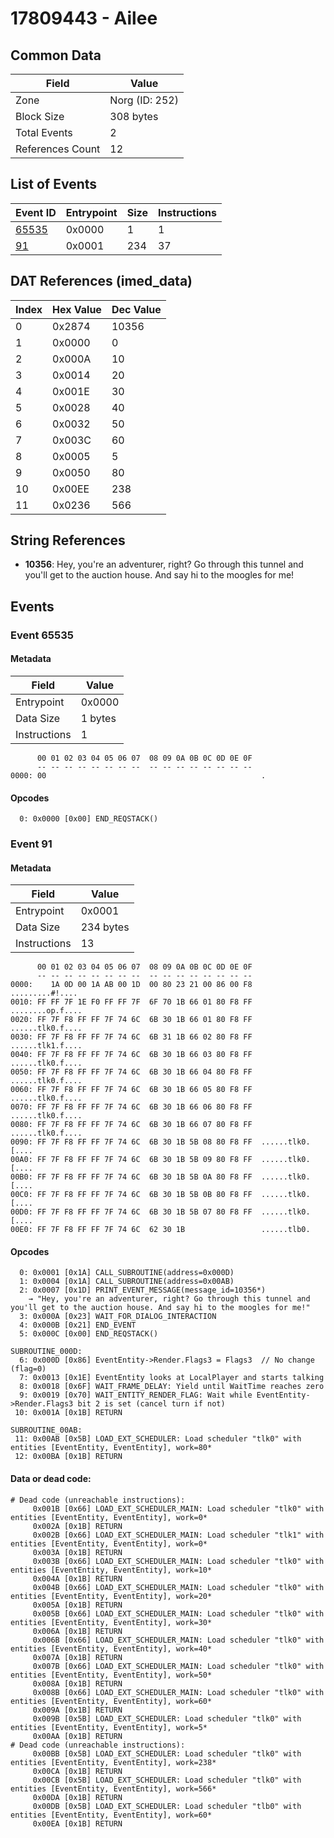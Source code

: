 # 17809443 - Ailee

## Common Data

| Field            | Value          |
|------------------|----------------|
| Zone             | Norg (ID: 252) |
| Block Size       | 308 bytes      |
| Total Events     | 2              |
| References Count | 12             |

## List of Events

| Event ID              | Entrypoint   |   Size |   Instructions |
|-----------------------|--------------|--------|----------------|
| [65535](#event-65535) | 0x0000       |      1 |              1 |
| [91](#event-91)       | 0x0001       |    234 |             37 |

## DAT References (imed_data)

|   Index | Hex Value   |   Dec Value |
|---------|-------------|-------------|
|       0 | 0x2874      |       10356 |
|       1 | 0x0000      |           0 |
|       2 | 0x000A      |          10 |
|       3 | 0x0014      |          20 |
|       4 | 0x001E      |          30 |
|       5 | 0x0028      |          40 |
|       6 | 0x0032      |          50 |
|       7 | 0x003C      |          60 |
|       8 | 0x0005      |           5 |
|       9 | 0x0050      |          80 |
|      10 | 0x00EE      |         238 |
|      11 | 0x0236      |         566 |

## String References

- **10356**: Hey, you're an adventurer, right? Go through this tunnel and you'll get to the auction house. And say hi to the moogles for me!

## Events

### Event 65535

#### Metadata

| Field        | Value   |
|--------------|---------|
| Entrypoint   | 0x0000  |
| Data Size    | 1 bytes |
| Instructions | 1       |

```
      00 01 02 03 04 05 06 07  08 09 0A 0B 0C 0D 0E 0F
      -- -- -- -- -- -- -- --  -- -- -- -- -- -- -- --
0000: 00                                                .               
```

#### Opcodes

```
  0: 0x0000 [0x00] END_REQSTACK()
```

### Event 91

#### Metadata

| Field        | Value     |
|--------------|-----------|
| Entrypoint   | 0x0001    |
| Data Size    | 234 bytes |
| Instructions | 13        |

```
      00 01 02 03 04 05 06 07  08 09 0A 0B 0C 0D 0E 0F
      -- -- -- -- -- -- -- --  -- -- -- -- -- -- -- --
0000:    1A 0D 00 1A AB 00 1D  00 80 23 21 00 86 00 F8   .........#!....
0010: FF FF 7F 1E F0 FF FF 7F  6F 70 1B 66 01 80 F8 FF  ........op.f....
0020: FF 7F F8 FF FF 7F 74 6C  6B 30 1B 66 01 80 F8 FF  ......tlk0.f....
0030: FF 7F F8 FF FF 7F 74 6C  6B 31 1B 66 02 80 F8 FF  ......tlk1.f....
0040: FF 7F F8 FF FF 7F 74 6C  6B 30 1B 66 03 80 F8 FF  ......tlk0.f....
0050: FF 7F F8 FF FF 7F 74 6C  6B 30 1B 66 04 80 F8 FF  ......tlk0.f....
0060: FF 7F F8 FF FF 7F 74 6C  6B 30 1B 66 05 80 F8 FF  ......tlk0.f....
0070: FF 7F F8 FF FF 7F 74 6C  6B 30 1B 66 06 80 F8 FF  ......tlk0.f....
0080: FF 7F F8 FF FF 7F 74 6C  6B 30 1B 66 07 80 F8 FF  ......tlk0.f....
0090: FF 7F F8 FF FF 7F 74 6C  6B 30 1B 5B 08 80 F8 FF  ......tlk0.[....
00A0: FF 7F F8 FF FF 7F 74 6C  6B 30 1B 5B 09 80 F8 FF  ......tlk0.[....
00B0: FF 7F F8 FF FF 7F 74 6C  6B 30 1B 5B 0A 80 F8 FF  ......tlk0.[....
00C0: FF 7F F8 FF FF 7F 74 6C  6B 30 1B 5B 0B 80 F8 FF  ......tlk0.[....
00D0: FF 7F F8 FF FF 7F 74 6C  6B 30 1B 5B 07 80 F8 FF  ......tlk0.[....
00E0: FF 7F F8 FF FF 7F 74 6C  62 30 1B                 ......tlb0.     
```

#### Opcodes

```
  0: 0x0001 [0x1A] CALL_SUBROUTINE(address=0x000D)
  1: 0x0004 [0x1A] CALL_SUBROUTINE(address=0x00AB)
  2: 0x0007 [0x1D] PRINT_EVENT_MESSAGE(message_id=10356*)
    → "Hey, you're an adventurer, right? Go through this tunnel and you'll get to the auction house. And say hi to the moogles for me!"
  3: 0x000A [0x23] WAIT_FOR_DIALOG_INTERACTION
  4: 0x000B [0x21] END_EVENT
  5: 0x000C [0x00] END_REQSTACK()

SUBROUTINE_000D:
  6: 0x000D [0x86] EventEntity->Render.Flags3 = Flags3  // No change (flag=0)
  7: 0x0013 [0x1E] EventEntity looks at LocalPlayer and starts talking
  8: 0x0018 [0x6F] WAIT_FRAME_DELAY: Yield until WaitTime reaches zero
  9: 0x0019 [0x70] WAIT_ENTITY_RENDER_FLAG: Wait while EventEntity->Render.Flags3 bit 2 is set (cancel turn if not)
 10: 0x001A [0x1B] RETURN

SUBROUTINE_00AB:
 11: 0x00AB [0x5B] LOAD_EXT_SCHEDULER: Load scheduler "tlk0" with entities [EventEntity, EventEntity], work=80*
 12: 0x00BA [0x1B] RETURN
```

#### Data or dead code:

```
# Dead code (unreachable instructions):
     0x001B [0x66] LOAD_EXT_SCHEDULER_MAIN: Load scheduler "tlk0" with entities [EventEntity, EventEntity], work=0*
     0x002A [0x1B] RETURN
     0x002B [0x66] LOAD_EXT_SCHEDULER_MAIN: Load scheduler "tlk1" with entities [EventEntity, EventEntity], work=0*
     0x003A [0x1B] RETURN
     0x003B [0x66] LOAD_EXT_SCHEDULER_MAIN: Load scheduler "tlk0" with entities [EventEntity, EventEntity], work=10*
     0x004A [0x1B] RETURN
     0x004B [0x66] LOAD_EXT_SCHEDULER_MAIN: Load scheduler "tlk0" with entities [EventEntity, EventEntity], work=20*
     0x005A [0x1B] RETURN
     0x005B [0x66] LOAD_EXT_SCHEDULER_MAIN: Load scheduler "tlk0" with entities [EventEntity, EventEntity], work=30*
     0x006A [0x1B] RETURN
     0x006B [0x66] LOAD_EXT_SCHEDULER_MAIN: Load scheduler "tlk0" with entities [EventEntity, EventEntity], work=40*
     0x007A [0x1B] RETURN
     0x007B [0x66] LOAD_EXT_SCHEDULER_MAIN: Load scheduler "tlk0" with entities [EventEntity, EventEntity], work=50*
     0x008A [0x1B] RETURN
     0x008B [0x66] LOAD_EXT_SCHEDULER_MAIN: Load scheduler "tlk0" with entities [EventEntity, EventEntity], work=60*
     0x009A [0x1B] RETURN
     0x009B [0x5B] LOAD_EXT_SCHEDULER: Load scheduler "tlk0" with entities [EventEntity, EventEntity], work=5*
     0x00AA [0x1B] RETURN
# Dead code (unreachable instructions):
     0x00BB [0x5B] LOAD_EXT_SCHEDULER: Load scheduler "tlk0" with entities [EventEntity, EventEntity], work=238*
     0x00CA [0x1B] RETURN
     0x00CB [0x5B] LOAD_EXT_SCHEDULER: Load scheduler "tlk0" with entities [EventEntity, EventEntity], work=566*
     0x00DA [0x1B] RETURN
     0x00DB [0x5B] LOAD_EXT_SCHEDULER: Load scheduler "tlb0" with entities [EventEntity, EventEntity], work=60*
     0x00EA [0x1B] RETURN
```
